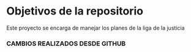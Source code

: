 # Objetivos de la repositorio

Este proyecto se encarga de manejar los planes de la liga de la justicia



### CAMBIOS REALIZADOS DESDE GITHUB
